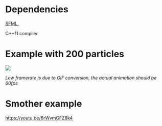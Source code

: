 # Dependencies
[SFML.](https://www.sfml-dev.org/)

C++11 compiler
# Example with 200 particles
![](https://media.giphy.com/media/oOGfurkvE76978KUPm/giphy.gif)

*Low framerate is due to GIF conversion, the actual animation should be 60fps*

# Smother example
https://youtu.be/6rWvmGFZ8k4
